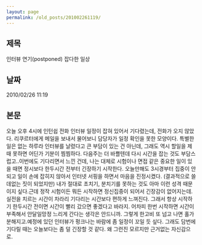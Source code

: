```yaml
---
layout: page
permalink: /old_posts/201002261119/
---
```


## 제목
인터뷰 연기(postponed) 잡다한 일상

## 날짜
2010/02/26 11:19

## 본문

오늘 오후 4시에 인턴쉽 전화 인터뷰 일정이 잡혀 있어서 기다렸는데, 전화가 오지 않았다. 리쿠르터에게 메일을 보내서 물어보니 담당자가 일정 확인을 못한 모양이다. 특별한 일은 없는 하루라 인터뷰를 날렸다고 큰 부담이 있는 건 아닌데, 그래도 역시 할일을 제때 못하면 어딘가 기분이 찜찜하다. 다음주는 더 바쁠텐데 다시 시간을 잡는 것도 부담스럽고..이번에도 기다리면서 느낀 건데, 나는 대체로 시험이나 면접 같은 중요한 일이 있을 때면 정시보다 한두시간 전부터 긴장하기 시작한다. 오늘만해도 3시경부터 집중이 안되고 일이 손에 잡히지 않아서 인터넷 서핑을 하면서 마음을 진정시켰다. (결과적으로 쓸데없는 짓이 되었지만) 내가 절대로 초치기, 분치기를 못하는 것도 아마 이런 성격 때문이지 싶다.근데 정작 시험이든 뭐든 시작하면 정신집중이 되어서 긴장감이 없어지는데. 실전을 치르는 시간이 차라리 기다리는 시간보다 편하게 느껴진다. 그래서 항상 시작하기 한두시간 전이면 시간이 빨리 갔으면 좋겠다고 바라지. 어차피 한번 시작하면 시간이 부족해서 안달일망정 느리게 간다는 생각은 안드니까. 그렇게 한고비 또 넘고 나면 홀가분해지고.예정에 있던 인터뷰가 펑크나는 바람에 좀 일정이 꼬일 듯 싶다. 그래도 담번에 기다릴 때는 오늘보다는 좀 덜 긴장할 것 같다. 왜 그런진 모르지만 근거없는 자신감으로.
